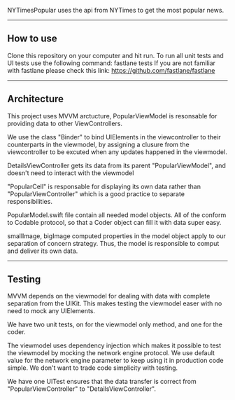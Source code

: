 


NYTimesPopular uses the api from NYTimes to get the most popular news.


-------------------
How to use
--------------
Clone this repository on your computer and hit run.
To run all unit tests and UI tests use the following command: fastlane tests
If you are not familiar with fastlane please check this link: https://github.com/fastlane/fastlane


---------------------
Architecture
---------------
This project uses MVVM arctucture, PopularViewModel is resonsable for providing data to other ViewControllers.

We use the class "Binder" to bind UIElements in the viewcontroller to their counterparts in the viewmodel, by assigning a clusure from the viewcontroller to be excuted when any updates happened in the viewmodel.

DetailsViewController gets its data from its parent  "PopularViewModel", and doesn't need to interact with the viewmodel

"PopularCell" is responsable for displaying its own data rather than "PopularViewController" which is a good practice to separate responsibilities.

PopularModel.swift  file contain all needed model objects. All of the conform to Codable protocol, so that a Coder object can fill it with data super easy.

smallImage, bigImage computed properties in the model object apply to our separation of concern strategy. Thus, the model is responsible to comput and deliver its own data.


------------
Testing
---------
MVVM depends on the viewmodel for dealing with data with complete separation from the UIKit. This makes testing the viewmodel easer with no need to mock any UIElements.

We have two unit tests, on for the viewmodel only method, and one for the coder.

The viewmodel uses dependency injection which makes it possible to test the viewmodel by mocking the network engine protocol.
We use default value for the network engine parameter to keep using it in production code simple. We don't want to trade code simplicity with testing.

We have one UITest ensures that the data transfer is correct from "PopularViewController" to "DetailsViewController".




